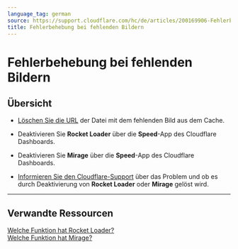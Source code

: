 ```yaml
---
language_tag: german
source: https://support.cloudflare.com/hc/de/articles/200169906-Fehlerbehebung-bei-fehlenden-Bildern
title: Fehlerbehebung bei fehlenden Bildern 
---
```


# Fehlerbehebung bei fehlenden Bildern 



## Übersicht


-   [Löschen Sie die URL](https://support.cloudflare.com/hc/articles/200169246#h_fb40387b-d068-4c38-96fc-29d05d35e81e) der Datei mit dem fehlenden Bild aus dem Cache.
-   Deaktivieren Sie **Rocket Loader** über die **Speed**\-App des Cloudflare Dashboards.
-   Deaktivieren Sie **Mirage** über die **Speed**\-App des Cloudflare Dashboards.

-   [Informieren Sie den Cloudflare-Support](https://support.cloudflare.com/hc/articles/200172476) über das Problem und ob es durch Deaktivierung von **Rocket Loader** oder **Mirage** gelöst wird.

___

## Verwandte Ressourcen

[Welche Funktion hat Rocket Loader?](https://support.cloudflare.com/hc/articles/200168056)  
[Welche Funktion hat Mirage?](https://support.cloudflare.com/hc/articles/200403554)
